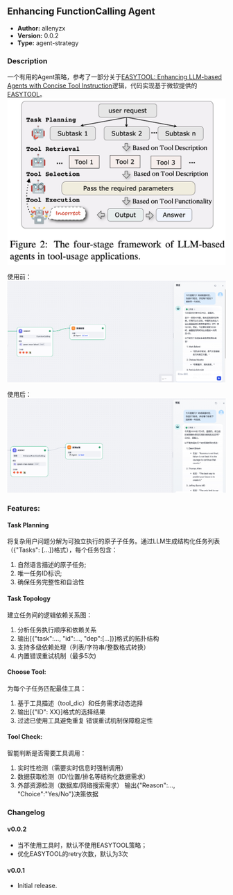 ## Enhancing FunctionCalling Agent

- **Author:** allenyzx
- **Version:** 0.0.2
- **Type:** agent-strategy

### Description
一个有用的Agent策略，参考了一部分关于[EASYTOOL: Enhancing LLM-based Agents with Concise Tool Instruction](https://arxiv.org/pdf/2401.06201)逻辑，代码实现基于微软提供的[EASYTOOL](https://github.com/microsoft/JARVIS/tree/main/easytool)。
![The four-stage framework of LLM-based agents in tool-usage applications.](https://github.com/GraySilver/enhancing_function_agent/blob/main/_assets/1.jpg)


使用前：
![](https://github.com/GraySilver/enhancing_function_agent/blob/main/_assets/use_before.jpg)


使用后：
![](https://github.com/GraySilver/enhancing_function_agent/blob/main/_assets/use_after1.jpg)


### Features:
#### Task Planning
将复杂用户问题分解为可独立执行的原子子任务。通过LLM生成结构化任务列表（{"Tasks": [...]}格式），每个任务包含： 
1. 自然语言描述的原子任务;
2. 唯一任务ID标识;
3. 确保任务完整性和自洽性

#### Task Topology
建立任务间的逻辑依赖关系图：
1. 分析任务执行顺序和依赖关系
2. 输出[{"task":..., "id":..., "dep":[...]}]格式的拓扑结构
3. 支持多级依赖处理（列表/字符串/整数格式转换）
4. 内置错误重试机制（最多5次)

#### Choose Tool:
为每个子任务匹配最佳工具：
1. 基于工具描述（tool_dic）和任务需求动态选择
2. 输出[{"ID": XX}]格式的选择结果
3. 过滤已使用工具避免重复
错误重试机制保障稳定性

#### Tool Check:
智能判断是否需要工具调用：
1. 实时性检测（需要实时信息时强制调用）
2. 数据获取检测（ID/位置/排名等结构化数据需求）
3. 外部资源检测（数据库/网络搜索需求）
输出{"Reason":..., "Choice":"Yes/No"}决策依据

### Changelog
#### v0.0.2
- 当不使用工具时，默认不使用EASYTOOL策略；
- 优化EASYTOOL的retry次数，默认为3次

#### v0.0.1
- Initial release.

